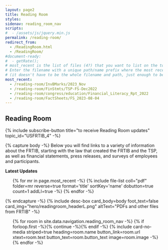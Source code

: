 ```yaml
---
layout: page2
title: Reading Room
styles:
sidenav: reading_room_nav
scripts:
#  - /assets/js/jquery.min.js
permalink: /reading-room/
redirect_from:
  - /ReadingRoom.html
  - /ReadingRoom/
#document-ready:
#  - getRate();
# most_recent is the list of files (4?) that you want to list on the top of the page.
# Enter the filename with a unique path/name prefix where the most recent file was added
# (it doesn't have to be the whole filename and path, just enough to be unique for the file you just added)
most_recent:
  - /reading-room/InvBMarks/2023_Nov
  - /reading-room/FinStmts/TSP-FS-Dec2022
  - /reading-room/congress/education/Financial_Literacy_Rpt_2022
  - /reading-room/FactSheets/FS_2023-08-04
---
```


## Reading Room

{% include subscribe-button title="to receive Reading Room updates" topic_id="USFRTIB_4" -%}
<br>

{% capture body -%}
Below you will find links to a variety of information about the FRTIB, starting with the law that created the FRTIB and the TSP, as well as financial statements, press releases, and surveys of employees and participants.

__Latest Updates__

<ul>
{% for mr in page.most_recent -%}
{% include file-list coll="pdf" folder=mr reverse=true format='title' sortKey='name' dobutton=true count=1 addLI=true -%}
{% endfor -%}
</ul>
{% endcapture -%}
{% include desc-box card_body=body foot_text=false
      card_img="hero/readingroom_headerL.png" altText="PDFs and other files from FRTIB" -%}


<!-- cards starts here -->
<ul class="usa-card-group">
{% for room in site.data.navigation.reading_room_nav -%}
{% if forloop.first -%}{% continue -%}{% endif -%}
{% include card-no-media striped=true heading=room.name button_link=room.url
      xtext=room.text button_text=room.button_text image=room.image -%}
{% endfor -%}
</ul>
<!-- end of cards -->

<!-- CONTENT END -->
